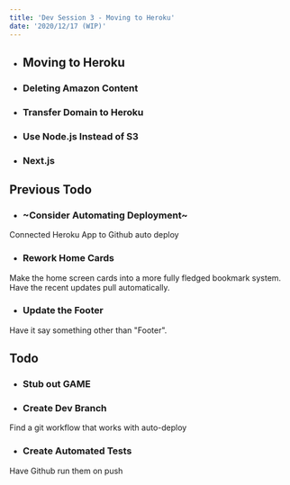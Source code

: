 ```yaml
---
title: 'Dev Session 3 - Moving to Heroku'
date: '2020/12/17 (WIP)'
---
```

- ## Moving to Heroku
- ### Deleting Amazon Content
- ### Transfer Domain to Heroku
- ### Use Node.js Instead of S3 
- ### Next.js
## Previous Todo
- ### ~Consider Automating Deployment~
Connected Heroku App to Github auto deploy
- ### Rework Home Cards
Make the home screen cards into a more fully fledged bookmark system. Have the recent updates pull automatically.
- ### Update the Footer
Have it say something other than "Footer".
## Todo
- ### Stub out GAME
- ### Create Dev Branch
Find a git workflow that works with auto-deploy
- ### Create Automated Tests
Have Github run them on push